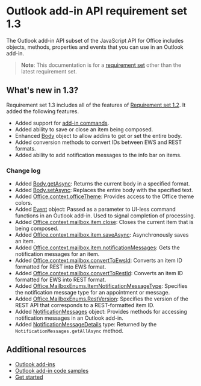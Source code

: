 # Outlook add-in API requirement set 1.3

The Outlook add-in API subset of the JavaScript API for Office includes objects, methods, properties and events that you can use in an Outlook add-in.

> **Note**: This documentation is for a [requirement set](/javascript/office/requirement-sets/outlook-api-requirement-sets) other than the latest requirement set. 

## What's new in 1.3?

Requirement set 1.3 includes all of the features of [Requirement set 1.2](../requirement-set-1.2/outlook-requirement-set-1.2.md). It added the following features.

- Added support for [add-in commands](../../../docs/outlook/add-in-commands-for-outlook.md).
- Added ability to save or close an item being composed.
- Enhanced [Body](https://dev.office.com/reference/add-ins/outlook/1.3/Body?product=outlook&version=v1.3) object to allow addins to get or set the entire body.
- Added conversion methods to convert IDs between EWS and REST formats.
- Added ability to add notification messages to the info bar on items.

### Change log

- Added [Body.getAsync](/javascript/api/office_1_3/office.Body#getasynccoerciontype-options-callback): Returns the current body in a specified format.
- Added [Body.setAsync](/javascript/api/office_1_3/office.Body#setasyncdata-options-callback): Replaces the entire body with the specified text.
- Added [Office.context.officeTheme](/Office-context.md#officetheme-object): Provides access to the Office theme colors.
- Added [Event](/javascript/api/office/office.event) object: Passed as a parameter to UI-less command functions in an Outlook add-in. Used to signal completion of processing.
- Added [Office.context.mailbox.item.close](/Office-item.md#close): Closes the current item that is being composed.
- Added [Office.context.mailbox.item.saveAsync](/Office-item.md#saveasyncoptions-callback): Asynchronously saves an item.
- Added [Office.context.mailbox.item.notificationMessages](/Office-item.md#notificationmessages-notificationmessages): Gets the notification messages for an item.
- Added [Office.context.mailbox.convertToEwsId](/Office-mailbox.md#converttoewsiditemid-restversion--string): Converts an item ID formatted for REST into EWS format.
- Added [Office.context.mailbox.convertToRestId](/Office-mailbox.md#converttorestiditemid-restversion--string): Converts an item ID formatted for EWS into REST format.
- Added [Office.MailboxEnums.ItemNotificationMessageType](/javascript/api/office_1_3/office.mailboxenums.itemnotificationmessagetype): Specifies the notification message type for an appointment or message.
- Added [Office.MailboxEnums.RestVersion](/javascript/api/office_1_3/office.mailboxenums.restversion): Specifies the version of the REST API that corresponds to a REST-formatted item ID.
- Added [NotificationMessages](/javascript/api/office_1_3/office.NotificationMessages) object: Provides methods for accessing notification messages in an Outlook add-in.
- Added [NotificationMessageDetails](/javascript/api/office_1_3/office.notificationmessagedetails) type: Returned by the `NotificationMessages.getAllAsync` method.

## Additional resources

- [Outlook add-ins](https://docs.microsoft.com/outlook/add-ins/)
- [Outlook add-in code samples](https://developer.microsoft.com/outlook/gallery/?filterBy=Outlook,Samples,Add-ins)
- [Get started](https://docs.microsoft.com/outlook/add-ins/quick-start)